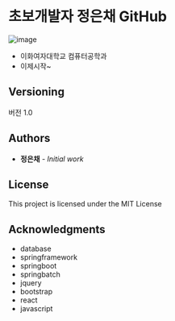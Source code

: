 # 초보개발자 정은채 GitHub 
![image](https://user-images.githubusercontent.com/103551807/163096470-2ff35d13-cc85-4945-bfa8-c45858592c9f.png)

* 이화여자대학교 컴퓨터공학과
* 이제시작~

## Versioning
버전 1.0

## Authors
* **정은채** - *Initial work* 

## License

This project is licensed under the MIT License 

## Acknowledgments

* database 
* springframework
* springboot
* springbatch
* jquery
* bootstrap
* react
* javascript

